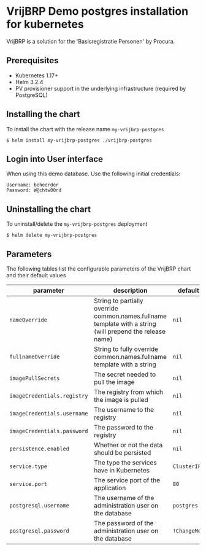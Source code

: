 # VrijBRP Demo postgres installation for kubernetes

VrijBRP is a solution for the 'Basisregistratie Personen' by Procura.

## Prerequisites

- Kubernetes 1.17+
- Helm 3.2.4
- PV provisioner support in the underlying infrastructure (required by PostgreSQL)

## Installing the chart

To install the chart with the release name `my-vrijbrp-postgres`

```console
$ helm install my-vrijbrp-postgres ./vrijbrp-postgres
```

## Login into User interface

When using this demo database. Use the following initial credentials:

```properties
Username: beheerder
Password: W@chtw00rd
```

## Uninstalling the chart

To uninstall/delete the `my-vrijbrp-postgres` deployment

```console
$ helm delete my-vrijbrp-postgres
```

## Parameters

The following tables list the configurable parameters of the VrijBRP chart and their default values

| parameter                    | description                                                                                               | default      |
| ---------------------------- | --------------------------------------------------------------------------------------------------------- | ------------ |
| `nameOverride`               | String to partially override common.names.fullname template with a string (will prepend the release name) | `nil`        |
| `fullnameOverride`           | String to fully override common.names.fullname template with a string                                     | `nil`        |
| `imagePullSecrets`           | The secret needed to pull the image                                                                       | `nil`        |
| `imageCredentials.registry`  | The registry from which the image is pulled                                                               | `nil`        |
| `imageCredentials.username`  | The username to the registry                                                                              | `nil`        |
| `imageCredentials.password`  | The password to the registry                                                                              | `nil`        |
| `persistence.enabled`        | Whether or not the data should be persisted                                                               | `nil`        |
| `service.type`               | The type the services have in Kubernetes                                                                  | `ClusterIP`  |
| `service.port`               | The service port of the application                                                                       | `80`         |
| `postgresql.username`        | The username of the administration user on the database                                                   | `postgres`   |
| `postgresql.password`        | The password of the administration user on the database                                                   | `!ChangeMe!` |
